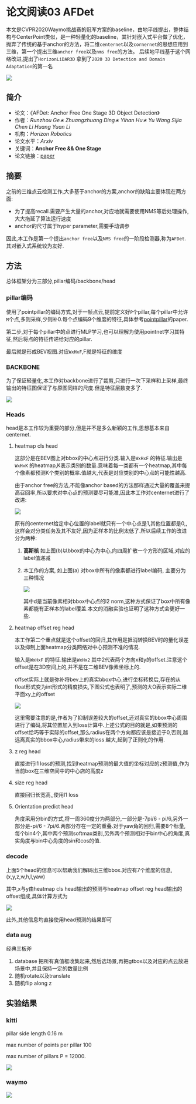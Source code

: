 # 论文阅读03 AFDet



本文是CVPR2020Waymo挑战赛的冠军方案的baseline，由地平线提出，整体结构与CenterPoint类似，是一种轻量化的baseline，其针对嵌入式平台做了优化，抛弃了传统的基于anchor的方法，将二维`centernet`以及`cornernet`的思想应用到三维，第一个提出三维`anchor free`以及`nms free`的方法。 后续地平线基于这个网络改进,提出了`HorizonLiDAR3D` 拿到了`2020 3D Detection and Domain Adaptation`的第一名

<!--more-->

![](https://pictures-1309138036.cos.ap-nanjing.myqcloud.com/img/20220323143601.png)

## 简介

-   论文：《AFDet: Anchor Free One Stage 3D Object Detection》
-   作者：_Runzhou Ge∗ Zhuangzhuang Ding∗ Yihan Hu∗ Yu Wang Sijia Chen Li Huang Yuan Li_
-   机构：_Horizon Robotics_
-   论文水平：_Arxiv_
-   关键词：**Anchor Free && One Stage**
-   论文链接：[paper](https://arxiv.org/pdf/2006.12671.pdf)


## 摘要

之前的三维点云检测工作,大多基于anchor的方案,anchor的缺陷主要体现在两方面:

-   为了提高recall.需要产生大量的anchor,对应地就需要使用NMS等后处理操作,大大拖延了算法运行速度
-   anchor的尺寸属于hyper parameter,需要手动调参

因此,本工作是第一个提出`anchor free`以及`NMS free`的一阶段检测器,称为`AFDet`.其对嵌入式系统较为友好.

## 方法

总体框架分为三部分,pillar编码/backbone/head

### pillar编码

使用了pointpillar的编码方式,对于一帧点云,提前定义好`P`个pillar,每个pillar中允许`M`个点,多则采样,少则补0.每个点编码9个维度的特征,具体参考[pointpillar](https://www.notion.so/PointPillars-e8d38cc1ef484587aa20ecdcee864e8c)的paper.

第二步,对于每个pillar中的点进行MLP学习,也可以理解为使用pointnet学习其特征,然后将点的特征传递给对应的pillar.

最后就是形成BEV视图.对应`WxHxF`,F就是特征的维度

### BACKBONE

为了保证轻量化,本工作对backbone进行了裁剪,只进行一次下采样和上采样,最终输出的特征图保证了与原图同样的尺度.但是特征层数变多了.

![](https://pictures-1309138036.cos.ap-nanjing.myqcloud.com/img/20220323143803.png)


### Heads

head是本工作较为重要的部分,但是并不是多么新颖的工作,思想基本来自centernet.

1.  heatmap cls head
    
    这部分是在BEV图上对bbox的中心点进行分类.输入是`WxHxF` 的特征.输出是`WxHxK` 的heatmap,K表示类别的数量.意味着每一类都有一个heatmap,其中每个像素都预测K个类别的概率.值越大,代表是对应类别的中心点的可能性越高.
    
    由于anchor free的方法,不能像anchor based的方法那样通过大量的覆盖来提高召回率,所以要求对中心点的预测要尽可能准,因此本工作对centernet进行了改进:
    
    ![](https://pictures-1309138036.cos.ap-nanjing.myqcloud.com/img/20220323143852.png)

    
    原有的centernet给定中心位置的label就只有一个中心点是1,其他位置都是0,,这样会对分类任务及其不友好,因为正样本的比例太低了.所以后续工作的改进分为两种:
    
    1.  **高斯核** 如上图(b)以bbox的中心为中心,向四周扩散一个方形的区域,对应的label值递减
        
    2.  本工作的方案, 如上图(a) 对box中所有的像素都进行label编码, 主要分为三种情况
        
        ![](https://pictures-1309138036.cos.ap-nanjing.myqcloud.com/img/20220323143929.png)

        
        其中d是当前像素相对bbox中心点的l2 norm,这种方式保证了box中所有像素都能有正样本的label覆盖.本文的消融实验也证明了这种方式会更好一些.
        
2.  heatmap offset reg head
    
    本工作第二个重点就是这个offset的回归,其作用是抵消转换BEV时的量化误差以及抑制上面heatmap分类网络对中心预测不准的情况.
    
    输入是`WxHxF` 的特征.输出是`WxHx2` 其中2代表两个方向x和y的offset.注意这个offset是在3D空间上的,并不是在二维BEV像素坐标上的.
    
    offset实际上就是弥补将bev上的真实bbox中心,进行坐标转换后,存在的从float形式变为int形式的精度损失,下图公式也表明了,预测的大O表示实际二维平面xy上的offset
    
    ![](https://pictures-1309138036.cos.ap-nanjing.myqcloud.com/img/20220323144112.png)

    
    这里需要注意的是,作者为了抑制误差较大的offset,还对真实的bbox中心周围进行了编码,将其位置加入到loss计算中.上述公式的目的就是,如果预测的offset恰巧等于实际的offset,那么radius在两个方向都应该是接近于0,否则,越远离真实的bbox中心,radius带来的loss 越大,起到了正则化的作用.
    
3.  z reg head
    
    直接进行l1 loss的预测,找到heatmap预测的最大值的坐标对应的z预测值,作为当前box在三维空间中的中心店的高度z
    
4.  size reg head
    
    直接回归长宽高,,使用l1 loss
    
5.  Orientation predict head
    
    角度采用分bin的方式,将一周360度分为两部分,一部分是-7pi/6 - pi/6,另外一部分是-pi/6 - 7pi/6.两部分存在一定的重叠.对于yaw角的回归,需要8个标量,每个bin4个,其中两个预测softmax类别,另外两个预测相对于bin中心的角度,真实角度与bin中心角度的sin和cos的值.
    

### decode

上面5个head的信息可以帮助我们解码出三维bbox.对应有7个维度的信息,(x,y,z,w,h,l,yaw)

其中,x与y由heatmap cls head输出的预测与heatmap offset reg head输出的offset组成,具体计算方式为

![](https://pictures-1309138036.cos.ap-nanjing.myqcloud.com/img/20220323144200.png)


此外,其他信息均直接使用head预测的结果即可

### data aug

经典三板斧

1.  database 把所有真值框收集起来,然后选场景,再把gtbox以及对应的点云放进场景中,并且保持一定的数量比例
2.  随机rotate以及translate
3.  随机flip along z

## 实验结果

### kitti

pillar side length 0.16 m

max number of points per pillar 100

max number of pillars P = 12000.

![](https://pictures-1309138036.cos.ap-nanjing.myqcloud.com/img/20220323144254.png)


### waymo
![](https://pictures-1309138036.cos.ap-nanjing.myqcloud.com/img/20220323144305.png)


